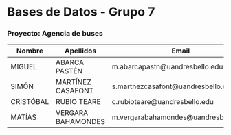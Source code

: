 # Bases de Datos - Grupo 7
### Proyecto: Agencia de buses

<table>
    <thead>
        <tr>
            <th>Nombre</th>
            <th>Apellidos</th>
            <th>Email</th>
            <th>Grupo</th>
            <th>Proyecto</th>
        </tr>
    </thead>
    <tbody>
        <tr>
            <td>MIGUEL</td>
            <td>ABARCA PASTÉN</td>
            <td>m.abarcapastn@uandresbello.edu</td>
            <td>7</td>
            <td>3</td>
        </tr>
        <tr>
            <td>SIMÓN</td>
            <td>MARTÍNEZ CASAFONT</td>
            <td>s.martnezcasafont@uandresbello.edu</td>
            <td>7</td>
            <td>3</td>
        </tr>
        <tr>
            <td>CRISTÓBAL</td>
            <td>RUBIO TEARE</td>
            <td>c.rubioteare@uandresbello.edu</td>
            <td>7</td>
            <td>3</td>
        </tr>
        <tr>
            <td>MATÍAS</td>
            <td>VERGARA BAHAMONDES</td>
            <td>m.vergarabahamondes@uandresbello.edu</td>
            <td>7</td>
            <td>3</td>
        </tr>
    </tbody>
</table>

